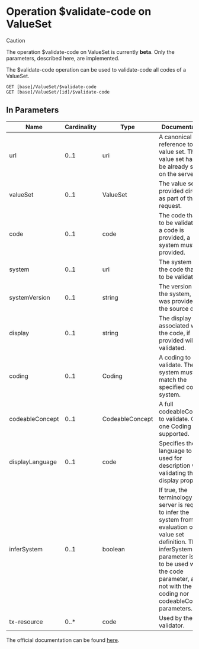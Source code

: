 # Operation \$validate-code on ValueSet <Badge type="info" text="Feature: TERMINOLOGY_SERVICE"/> <Badge type="warning" text="Since 0.32"/>

> [!CAUTION]
> The operation \$validate-code on ValueSet is currently **beta**. Only the parameters, described here, are implemented.

The \$validate-code operation can be used to validate-code all codes of a ValueSet.

```
GET [base]/ValueSet/$validate-code
GET [base]/ValueSet/[id]/$validate-code
```

## In Parameters

| Name            | Cardinality | Type            | Documentation                                                                                                                                                                                                                              |
|-----------------|-------------|-----------------|--------------------------------------------------------------------------------------------------------------------------------------------------------------------------------------------------------------------------------------------|
| url             | 0..1        | uri             | A canonical reference to a value set. The value set has to be already stored on the server.                                                                                                                                                | 
| valueSet        | 0..1        | ValueSet        | The value set is provided directly as part of the request.                                                                                                                                                                                 | 
| code            | 0..1        | code            | The code that is to be validated. If a code is provided, a system must be provided.                                                                                                                                                        |
| system          | 0..1        | uri             | The system for the code that is to be validated.                                                                                                                                                                                           |
| systemVersion   | 0..1        | string          | The version of the system, if one was provided in the source data.                                                                                                                                                                         |
| display         | 0..1        | string          | The display associated with the code, if provided will be validated.                                                                                                                                                                       |
| coding          | 0..1        | Coding          | A coding to validate. The system must match the specified code system.                                                                                                                                                                     |
| codeableConcept | 0..1        | CodeableConcept | A full codeableConcept to validate. Only one Coding is supported.                                                                                                                                                                          |
| displayLanguage | 0..1        | code            | Specifies the language to be used for description when validating the display property.                                                                                                                                                    |
| inferSystem     | 0..1        | boolean         | If true, the terminology server is required to infer the system from evaluation of the value set definition. The inferSystem parameter is only to be used with the code parameter, and not with the coding nor codeableConcept parameters. |
| tx-resource     | 0..*        | code            | Used by the Java validator.                                                                                                                                                                                                                |

The official documentation can be found [here][1].

[1]: <http://hl7.org/fhir/R4/valueset-operation-validate-code.html>

